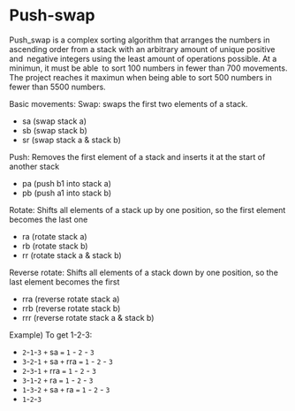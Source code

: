 # Push-swap

Push_swap is a complex sorting algorithm that arranges the numbers in ascending order from a stack with an arbitrary amount of unique positive and negative integers using the least amount of operations possible. At a minimun, it must be able to sort 100 numbers in fewer than 700 movements. The project reaches it maximun when being able to sort 500 numbers in fewer than 5500 numbers.

Basic movements:
Swap: swaps the first two elements of a stack.
- sa (swap stack a)
- sb (swap stack b)
- sr (swap stack a & stack b)

Push: Removes the first element of a stack and inserts it at the start of another stack
- pa (push b1 into stack a)
- pb (push a1 into stack b)

Rotate: Shifts all elements of a stack up by one position, so the first element becomes the last one
- ra (rotate stack a)
- rb (rotate stack b)
- rr (rotate stack a & stack b)

Reverse rotate: Shifts all elements of a stack down by one position, so the last element becomes the first
- rra (reverse rotate stack a)
- rrb (reverse rotate stack b)
- rrr (reverse rotate stack a & stack b)

Example) To get 1-2-3:
- `2`-`1`-`3` `+` sa `=` `1` - `2` - `3` 
- `3`-`2`-`1` `+` sa `+` rra `=` `1` - `2` - `3` 
- `2`-`3`-`1` `+` rra `=` `1` - `2` - `3` 
- `3`-`1`-`2` `+` ra `=` `1` - `2` - `3` 
- `1`-`3`-`2` `+` sa `+` ra `=` `1` - `2` - `3` 
- `1`-`2`-`3` 
